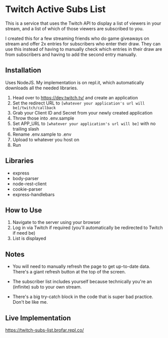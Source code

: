 # Twitch Active Subs List
This is a service that uses the Twitch API to display a list of viewers in your stream, and a list of which of those viewers are subscribed to you.

I created this for a few streaming friends who do game giveaways on stream and offer 2x entries for subscribers who enter their draw. They can use this instead of having to manually check which entries in their draw are from subscribers and having to add the second entry manually.

## Installation
Uses NodeJS. My implementation is on repl.it, which automatically downloads all the needed libraries.

1. Head over to https://dev.twitch.tv/ and create an application
1. Set the redirect URL to `[whatever your application's url will be]/twitch/callback`
1. Grab your Client ID and Secret from your newly created application
1. Throw those into .env.sample
1. Set APP_URL to `[whatever your application's url will be]` with no trailing slash
1. Rename .env.sample to .env
1. Upload to whatever you host on
1. Run

## Libraries
* express
* body-parser
* node-rest-client
* cookie-parser
* express-handlebars

## How to Use
1. Navigate to the server using your browser
1. Log in via Twitch if required (you'll automatically be redirected to Twitch if need be)
1. List is displayed

## Notes
* You will need to manually refresh the page to get up-to-date data. There's a giant refresh button at the top of the screen.

* The subscriber list includes yourself because technically you're an (infinite) sub to your own stream.

* There's a big try-catch block in the code that is super bad practice. Don't be like me.

## Live Implementation
https://twitch-subs-list.brofar.repl.co/